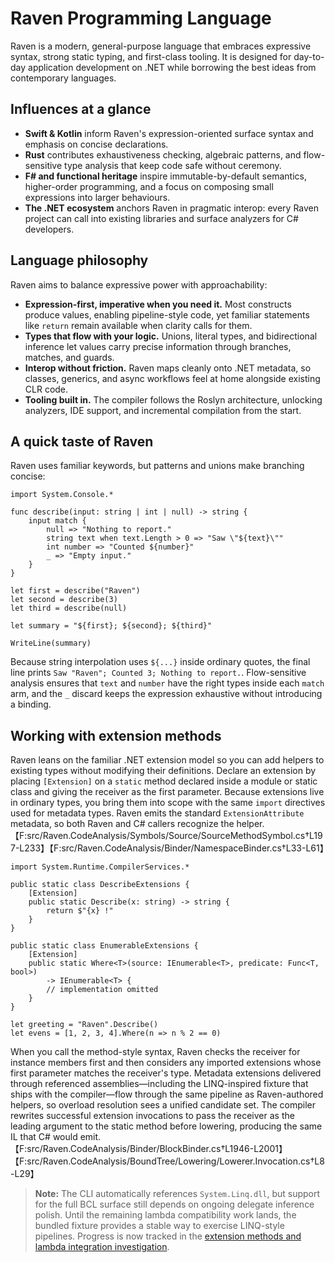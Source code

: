 # Raven Programming Language

Raven is a modern, general-purpose language that embraces expressive syntax, strong static typing, and first-class tooling. It is designed for day-to-day application development on .NET while borrowing the best ideas from contemporary languages.

## Influences at a glance

- **Swift & Kotlin** inform Raven's expression-oriented surface syntax and emphasis on concise declarations.
- **Rust** contributes exhaustiveness checking, algebraic patterns, and flow-sensitive type analysis that keep code safe without ceremony.
- **F# and functional heritage** inspire immutable-by-default semantics, higher-order programming, and a focus on composing small expressions into larger behaviours.
- **The .NET ecosystem** anchors Raven in pragmatic interop: every Raven project can call into existing libraries and surface analyzers for C# developers.

## Language philosophy

Raven aims to balance expressive power with approachability:

- **Expression-first, imperative when you need it.** Most constructs produce values, enabling pipeline-style code, yet familiar statements like `return` remain available when clarity calls for them.
- **Types that flow with your logic.** Unions, literal types, and bidirectional inference let values carry precise information through branches, matches, and guards.
- **Interop without friction.** Raven maps cleanly onto .NET metadata, so classes, generics, and async workflows feel at home alongside existing CLR code.
- **Tooling built in.** The compiler follows the Roslyn architecture, unlocking analyzers, IDE support, and incremental compilation from the start.

## A quick taste of Raven

Raven uses familiar keywords, but patterns and unions make branching concise:

```raven
import System.Console.*

func describe(input: string | int | null) -> string {
    input match {
        null => "Nothing to report."
        string text when text.Length > 0 => "Saw \"${text}\""
        int number => "Counted ${number}"
        _ => "Empty input."
    }
}

let first = describe("Raven")
let second = describe(3)
let third = describe(null)

let summary = "${first}; ${second}; ${third}"

WriteLine(summary)
```

Because string interpolation uses `${...}` inside ordinary quotes, the final line prints `Saw "Raven"; Counted 3; Nothing to report.`. Flow-sensitive analysis ensures that `text` and `number` have the right types inside each `match` arm, and the `_` discard keeps the expression exhaustive without introducing a binding.

## Working with extension methods

Raven leans on the familiar .NET extension model so you can add helpers to
existing types without modifying their definitions. Declare an extension by
placing `[Extension]` on a `static` method declared inside a module or static
class and giving the receiver as the first parameter. Because extensions live in
ordinary types, you bring them into scope with the same `import` directives used
for metadata types. Raven emits the standard `ExtensionAttribute` metadata, so
both Raven and C# callers recognize the helper.【F:src/Raven.CodeAnalysis/Symbols/Source/SourceMethodSymbol.cs†L197-L233】【F:src/Raven.CodeAnalysis/Binder/NamespaceBinder.cs†L33-L61】

```raven
import System.Runtime.CompilerServices.*

public static class DescribeExtensions {
    [Extension]
    public static Describe(x: string) -> string {
        return $"{x} !"
    }
}

public static class EnumerableExtensions {
    [Extension]
    public static Where<T>(source: IEnumerable<T>, predicate: Func<T, bool>)
        -> IEnumerable<T> {
        // implementation omitted
    }
}

let greeting = "Raven".Describe()
let evens = [1, 2, 3, 4].Where(n => n % 2 == 0)
```

When you call the method-style syntax, Raven checks the receiver for instance
members first and then considers any imported extensions whose first parameter
matches the receiver's type. Metadata extensions delivered through referenced
assemblies—including the LINQ-inspired fixture that ships with the compiler—flow
through the same pipeline as Raven-authored helpers, so overload resolution sees
a unified candidate set. The compiler rewrites successful extension invocations
to pass the receiver as the leading argument to the static method before
lowering, producing the same IL that C# would emit.【F:src/Raven.CodeAnalysis/Binder/BlockBinder.cs†L1946-L2001】【F:src/Raven.CodeAnalysis/BoundTree/Lowering/Lowerer.Invocation.cs†L8-L29】

> **Note:** The CLI automatically references `System.Linq.dll`, but support for
> the full BCL surface still depends on ongoing delegate inference polish. Until
> the remaining lambda compatibility work lands, the bundled fixture provides a
> stable way to exercise LINQ-style pipelines. Progress is now tracked in the
> [extension methods and lambda integration investigation](investigations/extension-lambda-integration.md).

